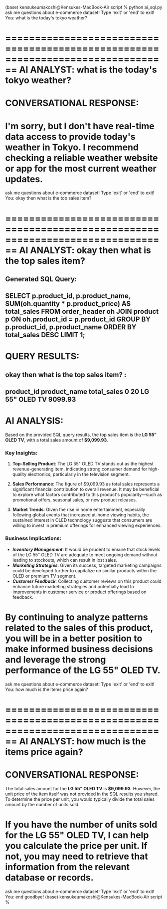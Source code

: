 (base) kensukeumakoshi@Kensukes-MacBook-Air script % python ai_sql.py 
ask me questions about e-commerce dataset! Type 'exit' or 'end' to exit!
You: what is the today's tokyo weather? 

================================================================================
AI ANALYST: what is the today's tokyo weather? 
================================================================================

CONVERSATIONAL RESPONSE:
============================================================
I'm sorry, but I don't have real-time data access to provide today's weather in Tokyo. I recommend checking a reliable weather website or app for the most current weather updates.
============================================================


ask me questions about e-commerce dataset! Type 'exit' or 'end' to exit!
You: okay then what is the top sales item? 

================================================================================
AI ANALYST: okay then what is the top sales item? 
================================================================================

Generated SQL Query:
--------------------------------------------------
SELECT p.product_id, p.product_name, SUM(oh.quantity * p.product_price) AS total_sales
FROM order_header oh
JOIN product p ON oh.product_id = p.product_id
GROUP BY p.product_id, p.product_name
ORDER BY total_sales DESC
LIMIT 1;
--------------------------------------------------

QUERY RESULTS:
============================================================

okay then what is the top sales item? :
----------------------------------------
   product_id    product_name total_sales
0          20  LG 55" OLED TV     9099.93
----------------------------------------

AI ANALYSIS:
============================================================
Based on the provided SQL query results, the top sales item is the **LG 55" OLED TV**, with a total sales amount of **$9,099.93**. 

### Key Insights:
1. **Top-Selling Product**: The LG 55" OLED TV stands out as the highest revenue-generating item, indicating strong consumer demand for high-quality electronics, particularly in the television segment.
   
2. **Sales Performance**: The figure of $9,099.93 as total sales represents a significant financial contribution to overall revenue. It may be beneficial to explore what factors contributed to this product's popularity—such as promotional offers, seasonal sales, or new product releases.

3. **Market Trends**: Given the rise in home entertainment, especially following global events that increased at-home viewing habits, the sustained interest in OLED technology suggests that consumers are willing to invest in premium offerings for enhanced viewing experiences.

### Business Implications:
- ***Inventory Management***: It would be prudent to ensure that stock levels of the LG 55" OLED TV are adequate to meet ongoing demand without leading to stockouts, which can result in lost sales.
- ***Marketing Strategies***: Given its success, targeted marketing campaigns could be developed further to capitalize on similar products within the OLED or premium TV segment.
- ***Customer Feedback***: Collecting customer reviews on this product could enhance future marketing strategies and potentially lead to improvements in customer service or product offerings based on feedback.

By continuing to analyze patterns related to the sales of this product, you will be in a better position to make informed business decisions and leverage the strong performance of the LG 55" OLED TV.
============================================================


ask me questions about e-commerce dataset! Type 'exit' or 'end' to exit!
You: how much is the items price again? 

================================================================================
AI ANALYST: how much is the items price again? 
================================================================================

CONVERSATIONAL RESPONSE:
============================================================
The total sales amount for the **LG 55" OLED TV** is **$9,099.93**. However, the unit price of the item itself was not provided in the SQL results you shared. To determine the price per unit, you would typically divide the total sales amount by the number of units sold.

If you have the number of units sold for the LG 55" OLED TV, I can help you calculate the price per unit. If not, you may need to retrieve that information from the relevant database or records.
============================================================


ask me questions about e-commerce dataset! Type 'exit' or 'end' to exit!
You: end
goodbye!
(base) kensukeumakoshi@Kensukes-MacBook-Air script % 